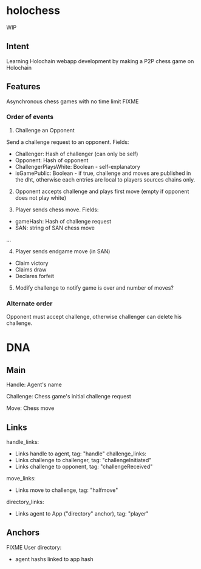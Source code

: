# holochess

WIP

## Intent

Learning Holochain webapp development by making a P2P chess game on Holochain 

## Features

Asynchronous chess games with no time limit
FIXME

### Order of events

1. Challenge an Opponent

Send a challenge request to an opponent. Fields:
 - Challenger: Hash of challenger (can only be self)
 - Opponent: Hash of opponent
 - ChallengerPlaysWhite: Boolean - self-explanatory
 - isGamePublic: Boolean - if true, challenge and moves are published in the dht, otherwise each entries are local to players sources chains only.

 2. Opponent accepts challenge and plays first move (empty if opponent does not play white)

 3. Player sends chess move. Fields:
  - gameHash: Hash of challenge request
  - SAN: string of SAN chess move

  ...

  4. Player sends endgame move (in SAN)
   - Claim victory
   - Claims draw   
   - Declares forfeit

  5. Modify challenge to notify game is over and number of moves?


### Alternate order

Opponent must accept challenge, otherwise challenger can delete his challenge.


# DNA

## Main

Handle: Agent's name

Challenge: Chess game's initial challenge request

Move: Chess move



## Links

handle_links:
  - Links handle to agent, tag: "handle"
challenge_links: 
  - Links challenge to challenger, tag: "challengeInitiated"
  - Links challenge to opponent, tag: "challengeReceived"

move_links:
 - Links move to challenge, tag: "halfmove"

directory_links: 
  - Links agent to App ("directory" anchor), tag: "player"

## Anchors
FIXME
User directory:
  - agent hashs linked to app hash